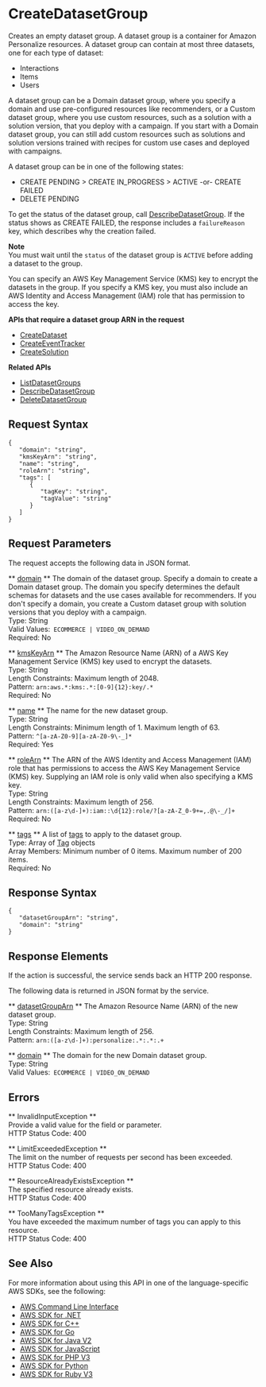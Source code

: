 # CreateDatasetGroup<a name="API_CreateDatasetGroup"></a>

Creates an empty dataset group\. A dataset group is a container for Amazon Personalize resources\. A dataset group can contain at most three datasets, one for each type of dataset:
+ Interactions
+ Items
+ Users

 A dataset group can be a Domain dataset group, where you specify a domain and use pre\-configured resources like recommenders, or a Custom dataset group, where you use custom resources, such as a solution with a solution version, that you deploy with a campaign\. If you start with a Domain dataset group, you can still add custom resources such as solutions and solution versions trained with recipes for custom use cases and deployed with campaigns\. 

A dataset group can be in one of the following states:
+ CREATE PENDING > CREATE IN\_PROGRESS > ACTIVE \-or\- CREATE FAILED
+ DELETE PENDING

To get the status of the dataset group, call [DescribeDatasetGroup](https://docs.aws.amazon.com/personalize/latest/dg/API_DescribeDatasetGroup.html)\. If the status shows as CREATE FAILED, the response includes a `failureReason` key, which describes why the creation failed\.

**Note**  
You must wait until the `status` of the dataset group is `ACTIVE` before adding a dataset to the group\.

You can specify an AWS Key Management Service \(KMS\) key to encrypt the datasets in the group\. If you specify a KMS key, you must also include an AWS Identity and Access Management \(IAM\) role that has permission to access the key\.

**APIs that require a dataset group ARN in the request**
+  [CreateDataset](https://docs.aws.amazon.com/personalize/latest/dg/API_CreateDataset.html) 
+  [CreateEventTracker](https://docs.aws.amazon.com/personalize/latest/dg/API_CreateEventTracker.html) 
+  [CreateSolution](https://docs.aws.amazon.com/personalize/latest/dg/API_CreateSolution.html) 

**Related APIs**
+  [ListDatasetGroups](https://docs.aws.amazon.com/personalize/latest/dg/API_ListDatasetGroups.html) 
+  [DescribeDatasetGroup](https://docs.aws.amazon.com/personalize/latest/dg/API_DescribeDatasetGroup.html) 
+  [DeleteDatasetGroup](https://docs.aws.amazon.com/personalize/latest/dg/API_DeleteDatasetGroup.html) 

## Request Syntax<a name="API_CreateDatasetGroup_RequestSyntax"></a>

```
{
   "domain": "string",
   "kmsKeyArn": "string",
   "name": "string",
   "roleArn": "string",
   "tags": [ 
      { 
         "tagKey": "string",
         "tagValue": "string"
      }
   ]
}
```

## Request Parameters<a name="API_CreateDatasetGroup_RequestParameters"></a>

The request accepts the following data in JSON format\.

 ** [domain](#API_CreateDatasetGroup_RequestSyntax) **   <a name="personalize-CreateDatasetGroup-request-domain"></a>
The domain of the dataset group\. Specify a domain to create a Domain dataset group\. The domain you specify determines the default schemas for datasets and the use cases available for recommenders\. If you don't specify a domain, you create a Custom dataset group with solution versions that you deploy with a campaign\.   
Type: String  
Valid Values:` ECOMMERCE | VIDEO_ON_DEMAND`   
Required: No

 ** [kmsKeyArn](#API_CreateDatasetGroup_RequestSyntax) **   <a name="personalize-CreateDatasetGroup-request-kmsKeyArn"></a>
The Amazon Resource Name \(ARN\) of a AWS Key Management Service \(KMS\) key used to encrypt the datasets\.  
Type: String  
Length Constraints: Maximum length of 2048\.  
Pattern: `arn:aws.*:kms:.*:[0-9]{12}:key/.*`   
Required: No

 ** [name](#API_CreateDatasetGroup_RequestSyntax) **   <a name="personalize-CreateDatasetGroup-request-name"></a>
The name for the new dataset group\.  
Type: String  
Length Constraints: Minimum length of 1\. Maximum length of 63\.  
Pattern: `^[a-zA-Z0-9][a-zA-Z0-9\-_]*`   
Required: Yes

 ** [roleArn](#API_CreateDatasetGroup_RequestSyntax) **   <a name="personalize-CreateDatasetGroup-request-roleArn"></a>
The ARN of the AWS Identity and Access Management \(IAM\) role that has permissions to access the AWS Key Management Service \(KMS\) key\. Supplying an IAM role is only valid when also specifying a KMS key\.  
Type: String  
Length Constraints: Maximum length of 256\.  
Pattern: `arn:([a-z\d-]+):iam::\d{12}:role/?[a-zA-Z_0-9+=,.@\-_/]+`   
Required: No

 ** [tags](#API_CreateDatasetGroup_RequestSyntax) **   <a name="personalize-CreateDatasetGroup-request-tags"></a>
A list of [tags](https://docs.aws.amazon.com/personalize/latest/dev/tagging-resources.html) to apply to the dataset group\.  
Type: Array of [Tag](API_Tag.md) objects  
Array Members: Minimum number of 0 items\. Maximum number of 200 items\.  
Required: No

## Response Syntax<a name="API_CreateDatasetGroup_ResponseSyntax"></a>

```
{
   "datasetGroupArn": "string",
   "domain": "string"
}
```

## Response Elements<a name="API_CreateDatasetGroup_ResponseElements"></a>

If the action is successful, the service sends back an HTTP 200 response\.

The following data is returned in JSON format by the service\.

 ** [datasetGroupArn](#API_CreateDatasetGroup_ResponseSyntax) **   <a name="personalize-CreateDatasetGroup-response-datasetGroupArn"></a>
The Amazon Resource Name \(ARN\) of the new dataset group\.  
Type: String  
Length Constraints: Maximum length of 256\.  
Pattern: `arn:([a-z\d-]+):personalize:.*:.*:.+` 

 ** [domain](#API_CreateDatasetGroup_ResponseSyntax) **   <a name="personalize-CreateDatasetGroup-response-domain"></a>
The domain for the new Domain dataset group\.  
Type: String  
Valid Values:` ECOMMERCE | VIDEO_ON_DEMAND` 

## Errors<a name="API_CreateDatasetGroup_Errors"></a>

 ** InvalidInputException **   
Provide a valid value for the field or parameter\.  
HTTP Status Code: 400

 ** LimitExceededException **   
The limit on the number of requests per second has been exceeded\.  
HTTP Status Code: 400

 ** ResourceAlreadyExistsException **   
The specified resource already exists\.  
HTTP Status Code: 400

 ** TooManyTagsException **   
You have exceeded the maximum number of tags you can apply to this resource\.   
HTTP Status Code: 400

## See Also<a name="API_CreateDatasetGroup_SeeAlso"></a>

For more information about using this API in one of the language\-specific AWS SDKs, see the following:
+  [AWS Command Line Interface](https://docs.aws.amazon.com/goto/aws-cli/personalize-2018-05-22/CreateDatasetGroup) 
+  [AWS SDK for \.NET](https://docs.aws.amazon.com/goto/DotNetSDKV3/personalize-2018-05-22/CreateDatasetGroup) 
+  [AWS SDK for C\+\+](https://docs.aws.amazon.com/goto/SdkForCpp/personalize-2018-05-22/CreateDatasetGroup) 
+  [AWS SDK for Go](https://docs.aws.amazon.com/goto/SdkForGoV1/personalize-2018-05-22/CreateDatasetGroup) 
+  [AWS SDK for Java V2](https://docs.aws.amazon.com/goto/SdkForJavaV2/personalize-2018-05-22/CreateDatasetGroup) 
+  [AWS SDK for JavaScript](https://docs.aws.amazon.com/goto/AWSJavaScriptSDK/personalize-2018-05-22/CreateDatasetGroup) 
+  [AWS SDK for PHP V3](https://docs.aws.amazon.com/goto/SdkForPHPV3/personalize-2018-05-22/CreateDatasetGroup) 
+  [AWS SDK for Python](https://docs.aws.amazon.com/goto/boto3/personalize-2018-05-22/CreateDatasetGroup) 
+  [AWS SDK for Ruby V3](https://docs.aws.amazon.com/goto/SdkForRubyV3/personalize-2018-05-22/CreateDatasetGroup) 
